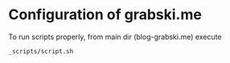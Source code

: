 # Configuration of grabski.me

To run scripts properly, from main dir (blog-grabski.me) execute
```
_scripts/script.sh
```